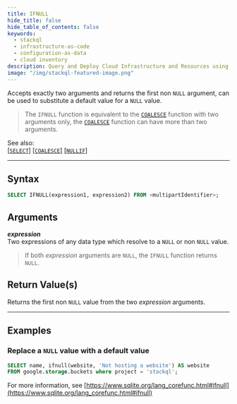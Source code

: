 ```yaml
---
title: IFNULL
hide_title: false
hide_table_of_contents: false
keywords:
  - stackql
  - infrastructure-as-code
  - configuration-as-data
  - cloud inventory
description: Query and Deploy Cloud Infrastructure and Resources using SQL
image: "/img/stackql-featured-image.png"
---
```

Accepts exactly two arguments and returns the first non `NULL` argument, can be used to substitute a default value for a `NULL` value.  

> The `IFNULL` function is equivalent to the [`COALESCE`](/docs/language-spec/functions/general/coalesce) function with two arguments only, the [`COALESCE`](/docs/language-spec/functions/general/coalesce) function can have more than two arguments.

See also:  
[[` SELECT `]](/docs/language-spec/select) [[` COALESCE `]](/docs/language-spec/functions/general/coalesce) [[` NULLIF `]](/docs/language-spec/functions/general/nullif)

* * * 

## Syntax

```sql
SELECT IFNULL(expression1, expression2) FROM <multipartIdentifier>;
```

## Arguments

__*expression*__  
Two expressions of any data type which resolve to a `NULL` or non `NULL` value.

> If both *expression* arguments are `NULL`, the `IFNULL` function returns `NULL`.


## Return Value(s)

Returns the first non `NULL` value from the two *expression* arguments. 

* * *

## Examples

### Replace a `NULL` value with a default value

```sql
SELECT name, ifnull(website, 'Not hosting a website') AS website 
FROM google.storage.buckets where project = 'stackql';
```

For more information, see [https://www.sqlite.org/lang_corefunc.html#ifnull](https://www.sqlite.org/lang_corefunc.html#ifnull)